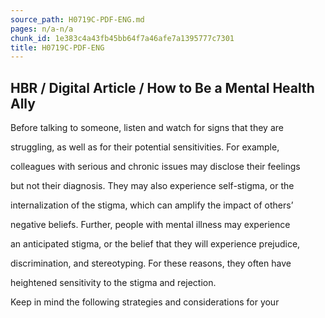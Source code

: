 ```yaml
---
source_path: H0719C-PDF-ENG.md
pages: n/a-n/a
chunk_id: 1e383c4a43fb45bb64f7a46afe7a1395777c7301
title: H0719C-PDF-ENG
---
```

## HBR / Digital Article / How to Be a Mental Health Ally

Before talking to someone, listen and watch for signs that they are

struggling, as well as for their potential sensitivities. For example,

colleagues with serious and chronic issues may disclose their feelings

but not their diagnosis. They may also experience self-stigma, or the

internalization of the stigma, which can amplify the impact of others’

negative beliefs. Further, people with mental illness may experience

an anticipated stigma, or the belief that they will experience prejudice,

discrimination, and stereotyping. For these reasons, they often have

heightened sensitivity to the stigma and rejection.

Keep in mind the following strategies and considerations for your
